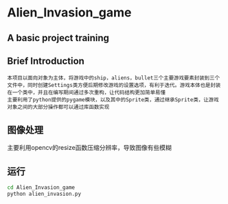 # Alien_Invasion_game
A basic project training
---
## Brief Introduction
    本项目以面向对象为主体，将游戏中的ship，aliens，bullet三个主要游戏要素封装到三个文件中，同时创建Settings类方便后期修改游戏的设置选项，有利于迭代。游戏本体也是封装在一个类中，并且在编写期间通过多次重构，让代码结构更加简单易懂
    主要利用了python提供的pygame模块，以及其中的Sprite类，通过继承Sprite类，让游戏对象之间的大部分操作都可以通过库函数实现
    
## 图像处理
主要利用opencv的resize函数压缩分辨率，导致图像有些模糊

## 运行
```bash
cd Alien_Invasion_game
python alien_invasion.py
```
